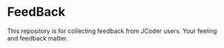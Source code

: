 # FeedBack
This repository is for collecting feedback from JCoder users. Your feeling and feedback matter.
